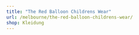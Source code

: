 ```yaml
---
title: "The Red Balloon Childrens Wear"
url: /melbourne/the-red-balloon-childrens-wear/
shop: Kleidung
---
```

